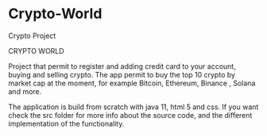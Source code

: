 # Crypto-World
Crypto Project

CRYPTO WORLD

Project that permit to register and adding credit card to your account, buying and selling crypto. The app permit to buy the top 10 crypto by market cap at the moment,
for example Bitcoin, Ethereum, Binance , Solana and more.

The application is build from scratch with  java 11, html 5 and css. If you want check the src folder for more info about the source code, and the different
implementation of the functionality.
